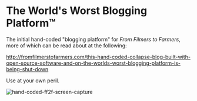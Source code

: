 # The World's Worst Blogging Platform™

The initial hand-coded "blogging platform" for <em>From Filmers to Farmers</em>, more of which can be read about at the following:

http://fromfilmerstofarmers.com/this-hand-coded-collapse-blog-built-with-open-source-software-and-on-the-worlds-worst-blogging-platform-is-being-shut-down

Use at your own peril.

![hand-coded-ff2f-screen-capture](https://user-images.githubusercontent.com/27488257/49553817-9442bd80-f94d-11e8-99e4-362731b13f0d.jpg)
